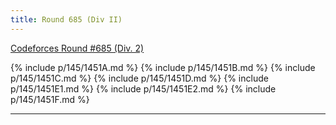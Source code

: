 ```yaml
---
title: Round 685 (Div II)
---
```


[Codeforces Round #685 (Div. 2)](https://codeforces.com/contest/1451)

{% include p/145/1451A.md %}
{% include p/145/1451B.md %}
{% include p/145/1451C.md %}
{% include p/145/1451D.md %}
{% include p/145/1451E1.md %}
{% include p/145/1451E2.md %}
{% include p/145/1451F.md %}

* * *

<object data='notes/R-685.pdf' width='1000' height='1000' type='application/pdf'/>
